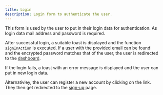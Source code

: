```yaml
---
title: Login
description: Login form to authenticate the user.
---
```


This form is used by the user to put in their login data for authentication. As login data mail address and password is required. 

After successful login, a suitable toast is displayed and the function `signInAction` is executed. If a user with the provided email can be found and the encrypted password matches that of the user, the user is redirected to the [dashboard](/web/dashboard/).

If the login fails, a toast with an error message is displayed and the user can put in new login data.

Alternativley, the user can register a new account by clicking on the link. They then get redirected to the [sign-up](/web/signup/) page.

